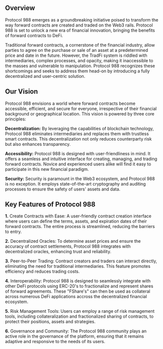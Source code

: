 ## Overview

Protocol 988 emerges as a groundbreaking initiative poised to transform the way forward contracts are created and traded on the Web3 rails. Protocol 988 is set to unlock a new era of financial innovation, bringing the benefits of forward contracts to DeFi.

Traditional forward contracts, a cornerstone of the financial industry, allow parties to agree on the purchase or sale of an asset at a predetermined price and date in the future. However, the TradFi system is riddled with intermediaries, complex processes, and opacity, making it inaccessible to the masses and vulnerable to manipulation. Protocol 988 recognizes these shortcomings and seeks to address them head-on by introducing a fully decentralized and user-centric solution.

## **Our Vision**

Protocol 988 envisions a world where forward contracts become accessible, efficient, and secure for everyone, irrespective of their financial background or geographical location. This vision is powered by three core principles:

**Decentralization:** By leveraging the capabilities of blockchain technology, Protocol 988 eliminates intermediaries and replaces them with trustless smart contracts. This decentralization not only reduces counterparty risk but also enhances transparency.

**Accessibility:** Protocol 988 is designed with user-friendliness in mind. It offers a seamless and intuitive interface for creating, managing, and trading forward contracts. Novice and experienced users alike will find it easy to participate in this new financial paradigm.

**Security:** Security is paramount in the Web3 ecosystem, and Protocol 988 is no exception. It employs state-of-the-art cryptography and auditing processes to ensure the safety of users' assets and data.

## **Key Features of Protocol 988**

**1.** Create Contracts with Ease: A user-friendly contract creation interface where users can define the terms, assets, and expiration dates of their forward contracts. The entire process is streamlined, reducing the barriers to entry.

**2.** Decentralized Oracles: To determine asset prices and ensure the accuracy of contract settlements, Protocol 988 integrates with decentralized oracles, enhancing trust and reliability.

**3.** Peer-to-Peer Trading: Contract creators and traders can interact directly, eliminating the need for traditional intermediaries. This feature promotes efficiency and reduces trading costs.

**4.** Interoperability: Protocol 988 is designed to seamlessly integrate with other DeFi protocols using ERC-20's to fractionalize and represent shares of forward agreements. These "FShare's" can then be used as collateral across numerous DeFi applications accross the decentralized financial ecosystem.

**5.** Risk Management Tools: Users can employ a range of risk management tools, including collateralization and fractionalized sharing of contracts, to protect their positions, assets and strategies.

**6.** Governance and Community: The Protocol 988 community plays an active role in the governance of the platform, ensuring that it remains adaptive and responsive to the needs of its users.
